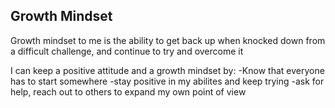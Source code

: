 ## Growth Mindset

Growth mindset to me is the ability to get back up when knocked down from a difficult challenge, and continue to try and overcome it

I can keep a positive attitude and a growth mindset by:
-Know that everyone has to start somewhere
-stay positive in my abilites and keep trying
-ask for help, reach out to others to expand my own point of view



